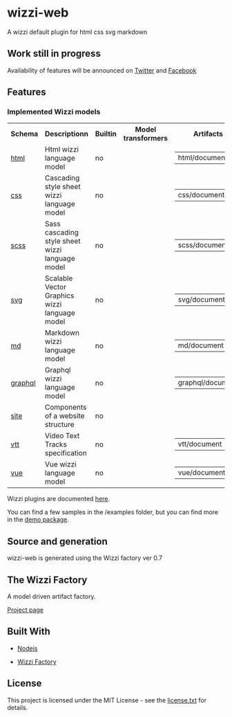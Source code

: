 # wizzi-web

A wizzi default plugin for html css svg markdown

## Work still in progress

Availability of features will be announced
on [Twitter](https://twitter.com/wizziteam) and [Facebook](https://www.facebook.com/wizzifactory)

## Features
### Implemented Wizzi models

<table>
<tr>
<th>Schema</th>
<th>Descriptionn</th>
<th>Builtin</th>
<th>Model transformers</th>
<th>Artifacts</th>
</tr>
<tr>
<td>
<a href https://github.com/wizzifactory/wizzi/blob/master/packages/graphql/.wizzi/ittf/lib/wizzi/schemas/html.wfschema.ittf>html</a><td>Html wizzi language model</td>
<td>
no<td>

<table>
</table>

<td>

<table>
<tr>
<td>html/document</td>
</tr>
</table>

</tr>
<tr>
<td>
<a href https://github.com/wizzifactory/wizzi/blob/master/packages/graphql/.wizzi/ittf/lib/wizzi/schemas/css.wfschema.ittf>css</a><td>Cascading style sheet wizzi language model</td>
<td>
no<td>

<table>
</table>

<td>

<table>
<tr>
<td>css/document</td>
</tr>
</table>

</tr>
<tr>
<td>
<a href https://github.com/wizzifactory/wizzi/blob/master/packages/graphql/.wizzi/ittf/lib/wizzi/schemas/scss.wfschema.ittf>scss</a><td>Sass cascading style sheet wizzi language model</td>
<td>
no<td>

<table>
</table>

<td>

<table>
<tr>
<td>scss/document</td>
</tr>
</table>

</tr>
<tr>
<td>
<a href https://github.com/wizzifactory/wizzi/blob/master/packages/graphql/.wizzi/ittf/lib/wizzi/schemas/svg.wfschema.ittf>svg</a><td>Scalable Vector Graphics wizzi language model</td>
<td>
no<td>

<table>
</table>

<td>

<table>
<tr>
<td>svg/document</td>
</tr>
</table>

</tr>
<tr>
<td>
<a href https://github.com/wizzifactory/wizzi/blob/master/packages/graphql/.wizzi/ittf/lib/wizzi/schemas/md.wfschema.ittf>md</a><td>Markdown wizzi language model</td>
<td>
no<td>

<table>
</table>

<td>

<table>
<tr>
<td>md/document</td>
</tr>
</table>

</tr>
<tr>
<td>
<a href https://github.com/wizzifactory/wizzi/blob/master/packages/graphql/.wizzi/ittf/lib/wizzi/schemas/graphql.wfschema.ittf>graphql</a><td>Graphql wizzi language model</td>
<td>
no<td>

<table>
</table>

<td>

<table>
<tr>
<td>graphql/document</td>
</tr>
</table>

</tr>
<tr>
<td>
<a href https://github.com/wizzifactory/wizzi/blob/master/packages/graphql/.wizzi/ittf/lib/wizzi/schemas/site.wfschema.ittf>site</a><td>Components of a website structure</td>
<td>
no<td>

<table>
</table>

<td>

<table>
</table>

</tr>
<tr>
<td>
<a href https://github.com/wizzifactory/wizzi/blob/master/packages/graphql/.wizzi/ittf/lib/wizzi/schemas/vtt.wfschema.ittf>vtt</a><td>Video Text Tracks specification</td>
<td>
no<td>

<table>
</table>

<td>

<table>
<tr>
<td>vtt/document</td>
</tr>
</table>

</tr>
<tr>
<td>
<a href https://github.com/wizzifactory/wizzi/blob/master/packages/graphql/.wizzi/ittf/lib/wizzi/schemas/vue.wfschema.ittf>vue</a><td>Vue wizzi language model</td>
<td>
no<td>

<table>
</table>

<td>

<table>
<tr>
<td>vue/document</td>
</tr>
</table>

</tr>
</table>



<p>Wizzi plugins are documented <a href="https://wizzifactory.github.io/docs/wizziplugins.html">here</a>.</p>



<p>You can find a few samples in the /examples folder, but you can find more in the <a href="https://github.com/wizzifactory/wizzi/tree/master/packages/wizzi-demo/.wizzi/ittf/examples/advanced/plugins">demo package</a>.</p>

## Source and generation
wizzi-web is generated using the Wizzi factory ver 0.7

## The Wizzi Factory

A model driven artifact factory.


<p><a href="https://wizzifactory.github.io/">Project page</a></p>

## Built With
* [Nodejs](https://nodejs.org)

* [Wizzi Factory](https://github.com/wizzifactory)


## License

<p>This project is licensed under the MIT License - see the <a href="license.txt">license.txt</a> for details.</p>

